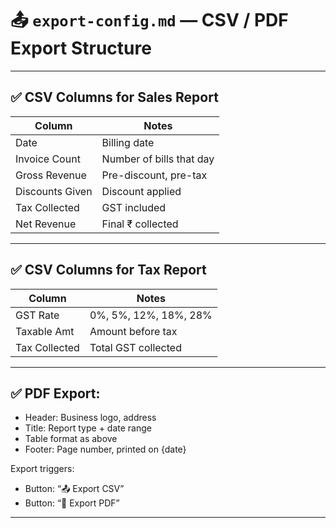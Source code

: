 # 📤 `export-config.md` — CSV / PDF Export Structure

---

## ✅ CSV Columns for Sales Report

| Column          | Notes                    |
| --------------- | ------------------------ |
| Date            | Billing date             |
| Invoice Count   | Number of bills that day |
| Gross Revenue   | Pre-discount, pre-tax    |
| Discounts Given | Discount applied         |
| Tax Collected   | GST included             |
| Net Revenue     | Final ₹ collected        |

---

## ✅ CSV Columns for Tax Report

| Column        | Notes                 |
| ------------- | --------------------- |
| GST Rate      | 0%, 5%, 12%, 18%, 28% |
| Taxable Amt   | Amount before tax     |
| Tax Collected | Total GST collected   |

---

## ✅ PDF Export:

- Header: Business logo, address
- Title: Report type + date range
- Table format as above
- Footer: Page number, printed on {date}

Export triggers:

- Button: “📤 Export CSV”
- Button: “🧾 Export PDF”

---
